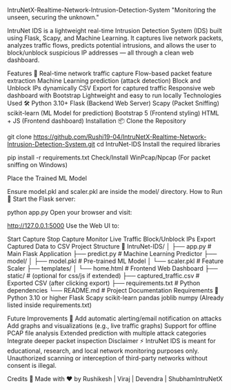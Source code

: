 IntruNetX-Realtime-Network-Intrusion-Detection-System
"Monitoring the unseen, securing the unknown."

IntruNet IDS is a lightweight real-time Intrusion Detection System (IDS) built using Flask, Scapy, and Machine Learning.
It captures live network packets, analyzes traffic flows, predicts potential intrusions, and allows the user to block/unblock suspicious IP addresses — all through a clean web dashboard.

Features 🚀
Real-time network traffic capture
Flow-based packet feature extraction
Machine Learning prediction (attack detection)
Block and Unblock IPs dynamically
CSV Export for captured traffic
Responsive web dashboard with Bootstrap
Lightweight and easy to run locally
Technologies Used 🛠️
Python 3.10+
Flask (Backend Web Server)
Scapy (Packet Sniffing)
scikit-learn (ML Model for prediction)
Bootstrap 5 (Frontend styling)
HTML + JS (Frontend dashboard)
Installation 📦
Clone the Repository

git clone https://github.com/Rushi19-04/IntruNetX-Realtime-Network-Intrusion-Detection-System.git
cd IntruNet-IDS
Install the required libraries

pip install -r requirements.txt
Check/Install WinPcap/Npcap (For packet sniffing on Windows)

Place the Trained ML Model

Ensure model.pkl and scaler.pkl are inside the model/ directory.
How to Run 🚀
Start the Flask server:

python app.py
Open your browser and visit:

http://127.0.0.1:5000
Use the Web UI to:

Start Capture
Stop Capture
Monitor Live Traffic
Block/Unblock IPs
Export Captured Data to CSV
Project Structure 📂
IntruNet-IDS/
│
├── app.py                 # Main Flask Application
├── predict.py             # Machine Learning Predictor
├── model/
│   ├── model.pkl          # Pre-trained ML Model
│   └── scaler.pkl         # Feature Scaler
├── templates/
│   └── home.html          # Frontend Web Dashboard
├── static/                # (optional for css/js if extended)
├── captured_traffic.csv   # Exported CSV (after clicking export)
├── requirements.txt       # Python dependencies
└── README.md              # Project Documentation
Requirements 🧪
Python 3.10 or higher
Flask
Scapy
scikit-learn
pandas
joblib
numpy
(Already listed inside requirements.txt)

Future Improvements 🌟
Add automatic alerting/email notification on attacks
Add graphs and visualizations (e.g., live traffic graphs)
Support for offline PCAP file analysis
Extended prediction with multiple attack categories
Integrate deeper packet inspection
Disclaimer ⚡
IntruNet IDS is meant for educational, research, and local network monitoring purposes only. Unauthorized scanning or interception of third-party networks without consent is illegal.

Credits 🙌
Made with ❤️ by Rushikesh | Viraj | Devendra | ShubhamIntruNetX
